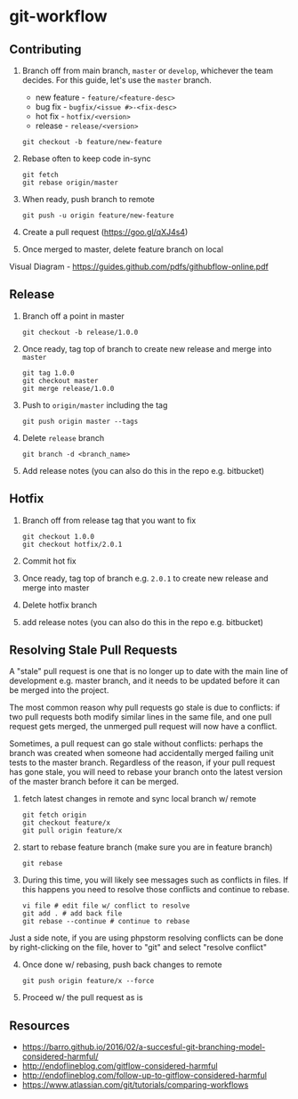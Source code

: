 # git-workflow

## Contributing
1. Branch off from main branch, `master` or `develop`, whichever the team decides. For this guide, let's use the `master` branch.
    * new feature - `feature/<feature-desc>`
    * bug fix - `bugfix/<issue #>-<fix-desc>`
    * hot fix - `hotfix/<version>`
    * release - `release/<version>`
    
    ``` 
    git checkout -b feature/new-feature 
    ```
2. Rebase often to keep code in-sync
  
      ``` 
      git fetch
      git rebase origin/master
      ```
3. When ready, push branch to remote

    ``` 
    git push -u origin feature/new-feature 
    ```
4. Create a pull request (https://goo.gl/qXJ4s4)
5. Once merged to master, delete feature branch on local

Visual Diagram - https://guides.github.com/pdfs/githubflow-online.pdf

## Release
1. Branch off a point in master

    ```
    git checkout -b release/1.0.0
    ```
2. Once ready, tag top of branch to create new release and merge into `master`

    ```
    git tag 1.0.0
    git checkout master
    git merge release/1.0.0
    ```
3. Push to `origin/master` including the tag

    ```
    git push origin master --tags
    ```
4. Delete `release` branch

    ```
    git branch -d <branch_name>
    ```
5. Add release notes (you can also do this in the repo e.g. bitbucket)

## Hotfix
1. Branch off from release tag that you want to fix
    
    ```
    git checkout 1.0.0
    git checkout hotfix/2.0.1
    ```
2. Commit hot fix
3. Once ready, tag top of branch e.g. `2.0.1` to create new release and merge into master
4. Delete hotfix branch
5. add release notes (you can also do this in the repo e.g. bitbucket)

## Resolving Stale Pull Requests
A "stale" pull request is one that is no longer up to date with the main line of development e.g. master branch, and it needs to be updated before it can be merged into the project. 

The most common reason why pull requests go stale is due to conflicts: if two pull requests both modify similar lines in the same file, and one pull request gets merged, the unmerged pull request will now have a conflict. 

Sometimes, a pull request can go stale without conflicts: perhaps the branch was created when someone had accidentally merged failing unit tests to the master branch. Regardless of the reason, if your pull request has gone stale, you will need to rebase your branch onto the latest version of the master branch before it can be merged.

1. fetch latest changes in remote and sync local branch w/ remote

   ```
   git fetch origin
   git checkout feature/x
   git pull origin feature/x
   ```
2. start to rebase feature branch (make sure you are in feature branch)

   ```
   git rebase
   ```
3. During this time, you will likely see messages such as conflicts in files. If this happens you need to resolve those conflicts and continue to rebase.
   
   ```
   vi file # edit file w/ conflict to resolve
   git add . # add back file
   git rebase --continue # continue to rebase
   ```
Just a side note, if you are using phpstorm resolving conflicts can be done by right-clicking on the file, hover to "git" and select "resolve conflict"

4. Once done w/ rebasing, push back changes to remote

   ```
   git push origin feature/x --force
   ```
5. Proceed w/ the pull request as is

## Resources
* https://barro.github.io/2016/02/a-succesful-git-branching-model-considered-harmful/
* http://endoflineblog.com/gitflow-considered-harmful
* http://endoflineblog.com/follow-up-to-gitflow-considered-harmful
* https://www.atlassian.com/git/tutorials/comparing-workflows
